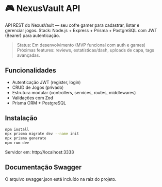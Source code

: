 # 🎮 NexusVault API

API REST do NexusVault — seu cofre gamer para cadastrar, listar e gerenciar jogos.
Stack: Node.js + Express + Prisma + PostgreSQL com JWT (Bearer) para autenticação.

> Status: Em desenvolvimento (MVP funcional com auth e games)
> Próximas features: reviews, estatísticas/dash, uploads de capa, tags avançadas.

## Funcionalidades
- Autenticação JWT (register, login)
- CRUD de Jogos (privado)
- Estrutura modular (controllers, services, routes, middlewares)
- Validações com Zod
- Prisma ORM + PostgreSQL

## Instalação
```bash
npm install
npx prisma migrate dev --name init
npx prisma generate
npm run dev
```

Servidor em: http://localhost:3333

## Documentação Swagger
O arquivo swagger.json está incluído na raiz do projeto.
